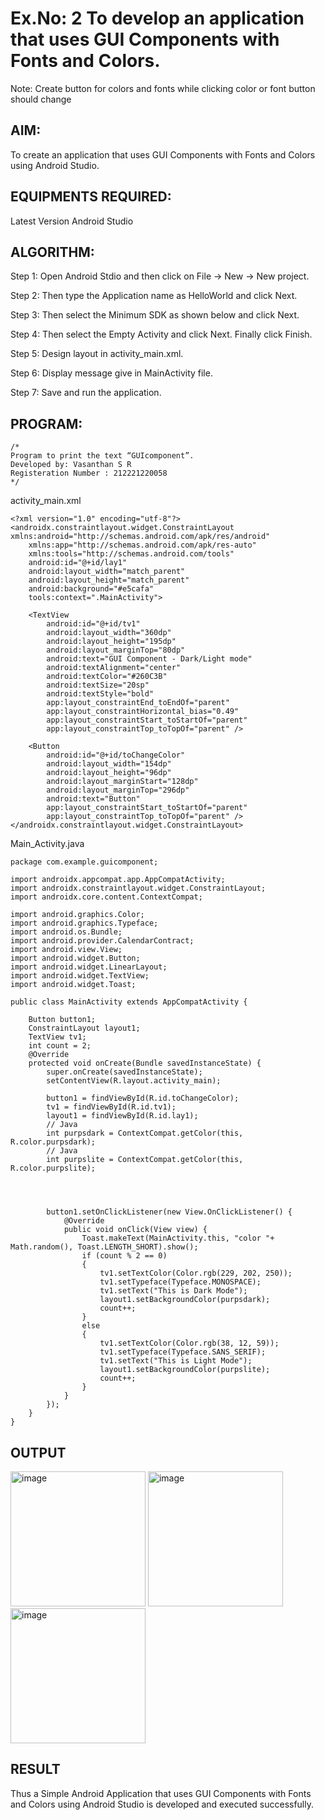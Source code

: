 # Ex.No: 2 To develop an application that uses GUI Components with Fonts and Colors. 
Note: Create button for colors and fonts while clicking color or font button should change 


## AIM:

To create an application that uses GUI Components with Fonts and Colors using Android Studio.

## EQUIPMENTS REQUIRED:

Latest Version Android Studio

## ALGORITHM:
Step 1: Open Android Stdio and then click on File -> New -> New project.

Step 2: Then type the Application name as HelloWorld and click Next.

Step 3: Then select the Minimum SDK as shown below and click Next.

Step 4: Then select the Empty Activity and click Next. Finally click Finish.

Step 5: Design layout in activity_main.xml.

Step 6: Display message give in MainActivity file.

Step 7: Save and run the application.

## PROGRAM:
```
/*
Program to print the text “GUIcomponent”.
Developed by: Vasanthan S R
Registeration Number : 212221220058
*/
```
activity_main.xml
```
<?xml version="1.0" encoding="utf-8"?>
<androidx.constraintlayout.widget.ConstraintLayout xmlns:android="http://schemas.android.com/apk/res/android"
    xmlns:app="http://schemas.android.com/apk/res-auto"
    xmlns:tools="http://schemas.android.com/tools"
    android:id="@+id/lay1"
    android:layout_width="match_parent"
    android:layout_height="match_parent"
    android:background="#e5cafa"
    tools:context=".MainActivity">

    <TextView
        android:id="@+id/tv1"
        android:layout_width="360dp"
        android:layout_height="195dp"
        android:layout_marginTop="80dp"
        android:text="GUI Component - Dark/Light mode"
        android:textAlignment="center"
        android:textColor="#260C3B"
        android:textSize="20sp"
        android:textStyle="bold"
        app:layout_constraintEnd_toEndOf="parent"
        app:layout_constraintHorizontal_bias="0.49"
        app:layout_constraintStart_toStartOf="parent"
        app:layout_constraintTop_toTopOf="parent" />

    <Button
        android:id="@+id/toChangeColor"
        android:layout_width="154dp"
        android:layout_height="96dp"
        android:layout_marginStart="128dp"
        android:layout_marginTop="296dp"
        android:text="Button"
        app:layout_constraintStart_toStartOf="parent"
        app:layout_constraintTop_toTopOf="parent" />
</androidx.constraintlayout.widget.ConstraintLayout>
```
Main_Activity.java
```
package com.example.guicomponent;

import androidx.appcompat.app.AppCompatActivity;
import androidx.constraintlayout.widget.ConstraintLayout;
import androidx.core.content.ContextCompat;

import android.graphics.Color;
import android.graphics.Typeface;
import android.os.Bundle;
import android.provider.CalendarContract;
import android.view.View;
import android.widget.Button;
import android.widget.LinearLayout;
import android.widget.TextView;
import android.widget.Toast;

public class MainActivity extends AppCompatActivity {

    Button button1;
    ConstraintLayout layout1;
    TextView tv1;
    int count = 2;
    @Override
    protected void onCreate(Bundle savedInstanceState) {
        super.onCreate(savedInstanceState);
        setContentView(R.layout.activity_main);

        button1 = findViewById(R.id.toChangeColor);
        tv1 = findViewById(R.id.tv1);
        layout1 = findViewById(R.id.lay1);
        // Java
        int purpsdark = ContextCompat.getColor(this, R.color.purpsdark);
        // Java
        int purpslite = ContextCompat.getColor(this, R.color.purpslite);




        button1.setOnClickListener(new View.OnClickListener() {
            @Override
            public void onClick(View view) {
                Toast.makeText(MainActivity.this, "color "+ Math.random(), Toast.LENGTH_SHORT).show();
                if (count % 2 == 0)
                {
                    tv1.setTextColor(Color.rgb(229, 202, 250));
                    tv1.setTypeface(Typeface.MONOSPACE);
                    tv1.setText("This is Dark Mode");
                    layout1.setBackgroundColor(purpsdark);
                    count++;
                }
                else
                {
                    tv1.setTextColor(Color.rgb(38, 12, 59));
                    tv1.setTypeface(Typeface.SANS_SERIF);
                    tv1.setText("This is Light Mode");
                    layout1.setBackgroundColor(purpslite);
                    count++;
                }
            }
        });
    }
}
```

## OUTPUT

<img width="216" alt="image" src="[https://github.com/srvasanthan33/Mobile-Application-Development/assets/102546622/de7c0ad9-a847-424d-ae11-7585951cca86](https://github.com/srvasanthan33/Mobile-Application-Development/assets/102546622/36eb074a-0bbe-4fa8-90d7-e4d13f802fa6)">
<img width="216" alt="image" src="[https://github.com/srvasanthan33/Mobile-Application-Development/assets/102546622/de7c0ad9-a847-424d-ae11-7585951cca86](https://github.com/srvasanthan33/Mobile-Application-Development/assets/102546622/36eb074a-0bbe-4fa8-90d7-e4d13f802fa6)">
<img width="216" alt="image" src="[https://github.com/srvasanthan33/Mobile-Application-Development/assets/102546622/de7c0ad9-a847-424d-ae11-7585951cca86](https://github.com/srvasanthan33/Mobile-Application-Development/assets/102546622/36eb074a-0bbe-4fa8-90d7-e4d13f802fa6)">






## RESULT
Thus a Simple Android Application that uses GUI Components with Fonts and Colors using Android Studio is developed and executed successfully.


